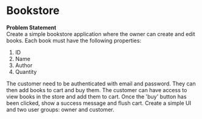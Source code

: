# Bookstore

**Problem Statement**   
Create a simple bookstore application where the owner can create and edit books. Each book must have the following properties:  
1. ID  
2. Name  
3. Author  
4. Quantity

The customer need to be authenticated with email and password. They can then add books to cart and buy them. The customer can have access to view books in the store and add them to cart.
Once the 'buy' button has been clicked, show a success message and flush cart.
Create a simple UI and two user groups: owner and customer.
